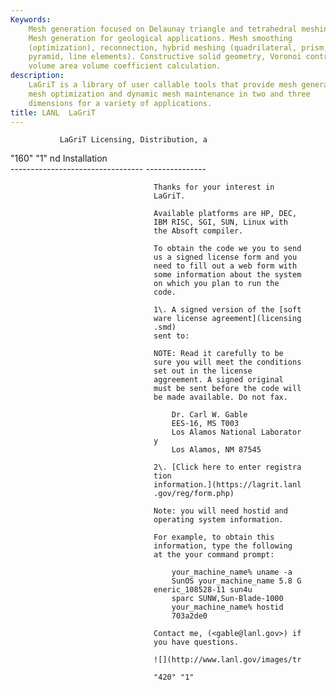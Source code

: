 ```yaml
---
Keywords: 
    Mesh generation focused on Delaunay triangle and tetrahedral meshing.
    Mesh generation for geological applications. Mesh smoothing
    (optimization), reconnection, hybrid meshing (quadrilateral, prism,
    pyramid, line elements). Constructive solid geometry, Voronoi control
    volume area volume coefficient calculation.
description: 
    LaGriT is a library of user callable tools that provide mesh generation,
    mesh optimization and dynamic mesh maintenance in two and three
    dimensions for a variety of applications.
title: LANL  LaGriT 
---
```





               LaGriT Licensing, Distribution, a 
 "160" "1"            nd Installation                   
                                    --------------------------------- 
                                    ---------------                   

                                    Thanks for your interest in       
                                    LaGriT.                           

                                    Available platforms are HP, DEC,  
                                    IBM RISC, SGI, SUN, Linux with    
                                    the Absoft compiler.              

                                    To obtain the code we you to send 
                                    us a signed license form and you  
                                    need to fill out a web form with  
                                    some information about the system 
                                    on which you plan to run the      
                                    code.                             

                                    1\. A signed version of the [soft 
                                    ware license agreement](licensing 
                                    .smd)                           
                                    sent to:                          

                                    NOTE: Read it carefully to be     
                                    sure you will meet the conditions 
                                    set out in the license            
                                    aggreement. A signed original     
                                    must be sent before the code will 
                                    be made available. Do not fax.    

                                        Dr. Carl W. Gable             
                                        EES-16, MS T003               
                                        Los Alamos National Laborator 
                                    y                                 
                                        Los Alamos, NM 87545          

                                    2\. [Click here to enter registra 
                                    tion                              
                                    information.](https://lagrit.lanl 
                                    .gov/reg/form.php)                

                                    Note: you will need hostid and    
                                    operating system information.     

                                    For example, to obtain this       
                                    information, type the following   
                                    at the your command prompt:       

                                        your_machine_name% uname -a   
                                        SunOS your_machine_name 5.8 G 
                                    eneric_108528-11 sun4u            
                                        sparc SUNW,Sun-Blade-1000     
                                        your_machine_name% hostid     
                                        703a2de0                      

                                    Contact me, (<gable@lanl.gov>) if 
                                    you have questions.               

                                    ![](http://www.lanl.gov/images/tr 
                                                 
                                    "420" "1"           



